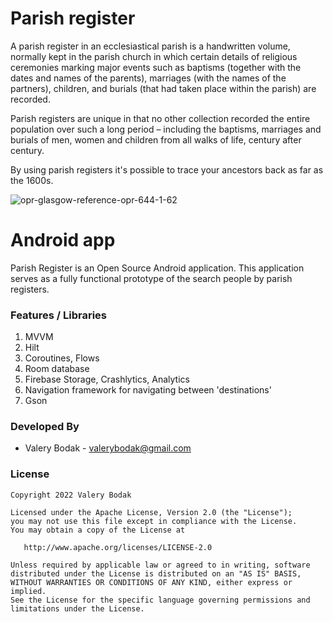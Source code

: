# Parish register

A parish register in an ecclesiastical parish is a handwritten volume, normally kept in the parish church in which certain details of religious ceremonies marking major events such as baptisms (together with the dates and names of the parents), marriages (with the names of the partners), children, and burials (that had taken place within the parish) are recorded.

Parish registers are unique in that no other collection recorded the entire population over such a long period – including the baptisms, marriages and burials of men, women and children from all walks of life, century after century.

By using parish registers it's possible to trace your ancestors back as far as the 1600s.

![opr-glasgow-reference-opr-644-1-62](https://user-images.githubusercontent.com/26433088/198077353-e7f836dd-1fe3-4dd1-9543-763d8a2a1793.jpeg)

# Android app

Parish Register is an Open Source Android application. This application serves as a fully functional prototype of the search people by parish registers.

### Features / Libraries

1. MVVM
2. Hilt
3. Coroutines, Flows
4. Room database
5. Firebase Storage, Crashlytics, Analytics
6. Navigation framework for navigating between 'destinations'
7. Gson

### Developed By

* Valery Bodak  - <valerybodak@gmail.com> 

### License

    Copyright 2022 Valery Bodak

    Licensed under the Apache License, Version 2.0 (the "License");
    you may not use this file except in compliance with the License.
    You may obtain a copy of the License at

       http://www.apache.org/licenses/LICENSE-2.0

    Unless required by applicable law or agreed to in writing, software
    distributed under the License is distributed on an "AS IS" BASIS,
    WITHOUT WARRANTIES OR CONDITIONS OF ANY KIND, either express or implied.
    See the License for the specific language governing permissions and
    limitations under the License.
